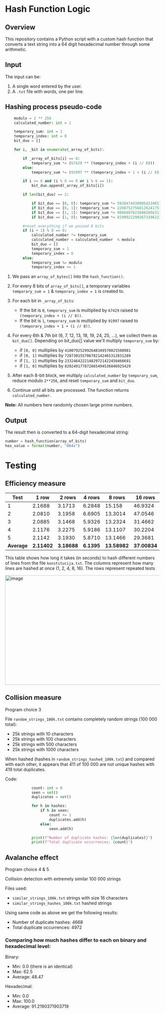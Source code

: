
# Hash Function Logic

## Overview
This repository contains a Python script with a custom hash function that converts a text string into a 64 digit hexadecimal number through some arithmetic.

## Input
The input can be:  
1. A single word entered by the user.  
2. A `.txt` file with words, one per line.  

## Hashing process pseudo-code
```python
    modulo = 2 ** 256
    calculated_number: int = 1

    temporary_sum: int = 1
    temporary_index: int = 0
    bit_duo = []

    for i, _bit in enumerate(_array_of_bits):

        if _array_of_bits[i] == 0:
            temporary_sum *= (67429 ** (temporary_index + (i // 8)))
        else:
            temporary_sum *= (91997 ** (temporary_index + 1 + (i // 8)))

        if i >= 6 and (i % 6 == 0 or i % 6 == 1):
            bit_duo.append(_array_of_bits[i])

        if len(bit_duo) == 2:

            if bit_duo == [0, 0]: temporary_sum *= 5938474430905413401767207523544980081
            if bit_duo == [0, 1]: temporary_sum *= 2268752756812624175100564572640790511
            if bit_duo == [1, 1]: temporary_sum *= 9808407823880205631311916183101774079
            if bit_duo == [1, 0]: temporary_sum *= 8190922290267339622366176529252862003

        #reset everything if we passed 8 bits
        if (i + 1) % 8 == 0:
            calculated_number *= temporary_sum
            calculated_number = calculated_number  % modulo
            bit_duo = []
            temporary_sum = 1
            temporary_index = 0
        else:
            temporary_sum %= modulo
            temporary_index += 1

```
1. We pass an `array_of_bytes[]` into the `hash_function()`.
2. For every 8 bits of  `array_of_bits[]`, a temporary variables `temporary_sum = 1` & `temporary_index = 1` is created to.

3. For each bit in `_array_of_bits`:  
   - If the bit is `0`, `temporary_sum`  is multiplied by `67429` raised to `(temporary_index + (i // 8))`.  
   - If the bit is `1`, `temporary_sum`  is multiplied by `91997` raised to `(temporary_index + 1 + (i // 8))`.  
4. For every 6th & 7th bit (6, 7, 12, 13, 18, 19, 24, 25, …), we collect them as `bit_duo[]`.
   Depending on bit_duo[] value we'll multiply `temporary_sum` by:
    
    -   if `[0, 0]` multiplies by `410079252992648349570025508981`
    -   if `[0, 1]` multiplies by `728730155706782142465312831289`
    -   if `[1, 1]` multiplies by `233246422214829721422450466691`
    -   if `[1, 0]` multiplies by `820249177872665494536846925429`
5. After each 8-bit block, we multiply `calculated_number` by `temporary_sum`, reduce modulo `2**256`, and reset `temporary_sum` and `bit_duo`.  
6. Continue until all bits are processed. The function returns `calculated_number`.


**Note:** All numbers here randomly chosen large prime numbers.
 
## Output
The result then is converted to a 64-digit hexadecimal string:  
```python
number = hash_function(array_of_bits)
hex_value = format(number, "064x")
```
# Testing

## Efficiency measure


| Test    | 1 row  | 2 rows | 4 rows | 8 rows | 16 rows |
|---------|--------|--------|--------|--------|---------|
| 1       | 2.1688 | 3.1713 | 6.2848 | 15.158 | 46.9324 |
| 2       | 2.0810 | 3.1958 | 6.6905 | 13.3014| 47.0546 |
| 3       | 2.0885 | 3.1468 | 5.9326 | 13.2324| 31.4662 |
| 4       | 2.1176 | 3.2275 | 5.9186 | 13.1107| 30.2204 |
| 5       | 2.1142 | 3.1930 | 5.8710 | 13.1466| 29.3681 |
| **Average** | **2.11402** | **3.18688** | **6.1395** | **13.58982** | **37.00834** |

This table shows how long it takes (in seconds) to hash different numbers of lines from the file `konstitucija.txt`.
The columns represent how many lines are hashed at once (1, 2, 4, 8, 16).
The rows represent repeated tests

<img width="637" height="357" alt="image" src="https://github.com/user-attachments/assets/ba04a828-cb95-4275-8dd5-62456f6e5619" />

## Collision measure
Program choice 3

File `random_strings_100k.txt` contains completely random strings (100 000 total):
- 25k strings with 10 characters
- 25k strings with 100 characters
- 25k strings with 500 characters
- 25k strings with 1000 characters

When hashed (hashes in `random_strings_hashed_100k.txt`) and compared with each other, it appears that 411 of 100 000 are not unique hashes with 419 total duplicates.

Code:
```python
            count: int = 0
            seen = set()
            duplicates = set()

            for h in hashes:
                if h in seen:
                    count += 1
                    duplicates.add(h)
                else:
                    seen.add(h)

            print(f"Number of duplicate hashes: {len(duplicates)}")
            print(f"Total duplicate occurrences: {count}")

```
## Avalanche effect
Program choice 4 & 5

Collision detection with extremely similar 100 000 strings

Files used: 
- `similar_strings_100k.txt` strings with size 16 characters
-  `similar_strings_hashes_100k.txt` hashed strings

Using same code as above we get the following results:
- Number of duplicate hashes: 4668
- Total duplicate occurrences: 4972


### Comparing how much hashes differ to each on binary and hexadecimal level:


Binary:
- Min: 0.0 (there is an identical)
- Max: 62.5
- Average: 48.47

Hexadecimal:
- Min: 0.0
- Max: 100.0
- Average: 91.2190371903719

